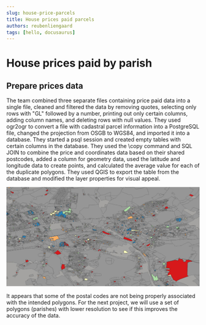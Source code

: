 ```yaml
---
slug: house-price-parcels
title: House prices paid parcels
authors: reubenliengaard
tags: [hello, docusaurus]
---
```


# House prices paid by parish


## Prepare prices data

The team combined three separate files containing price paid data into a single file, cleaned and filtered the data by removing quotes, selecting only rows with "GL" followed by a number, printing out only certain columns, adding column names, and deleting rows with null values. They used ogr2ogr to convert a file with cadastral parcel information into a PostgreSQL file, changed the projection from OSGB to WGS84, and imported it into a database. They started a psql session and created empty tables with certain columns in the database. They used the \copy command and SQL JOIN to combine the price and coordinates data based on their shared postcodes, added a column for geometry data, used the latitude and longitude data to create points, and calculated the average value for each of the duplicate polygons. They used QGIS to export the table from the database and modified the layer properties for visual appeal.


![Docusaurus Plushie](/img/price-paid-parcel.jpg)

It appears that some of the postal codes are not being properly associated with the intended polygons. For the next project, we will use a set of polygons (parishes) with lower resolution to see if this improves the accuracy of the data.